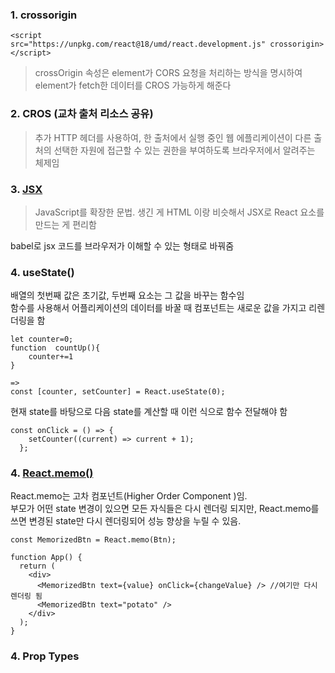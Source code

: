 ### 1. crossorigin

    <script
    src="https://unpkg.com/react@18/umd/react.development.js" crossorigin> </script>

> crossOrigin 속성은 element가 CORS 요청을 처리하는 방식을 명시하여 element가 fetch한 데이터를 CROS 가능하게 해준다

### 2. CROS (교차 출처 리소스 공유)

> 추가 HTTP 헤더를 사용하여, 한 출처에서 실행 중인 웹 에플리케이션이 다른 출처의 선택한 자원에 접근할 수 있는 권한을 부여하도록 브라우저에서 알려주는 체제임

### 3. [JSX](https://ko.legacy.reactjs.org/docs/introducing-jsx.html)

> JavaScript를 확장한 문법. 생긴 게 HTML 이랑 비슷해서 JSX로 React 요소를 만드는 게 편리함

babel로 jsx 코드를 브라우저가 이해할 수 있는 형태로 바꿔줌

### 4. useState()

배열의 첫번째 값은 초기값, 두번째 요소는 그 값을 바꾸는 함수임 <br>
함수를 사용해서 어플리케이션의 데이터를 바꿀 때 컴포넌트는 새로운 값을 가지고 리렌더링을 함

    let counter=0;
    function  countUp(){
        counter+=1
    }

    =>
    const [counter, setCounter] = React.useState(0);

현재 state를 바탕으로 다음 state를 계산할 때 이런 식으로 함수 전달해야 함

    const onClick = () => {
        setCounter((current) => current + 1);
      };

### 4. [React.memo()](https://ko.legacy.reactjs.org/docs/react-api.html#reactmemo)

React.memo는 고차 컴포넌트(Higher Order Component )임.<br>
부모가 어떤 state 변경이 있으면 모든 자식들은 다시 렌더링 되지만, React.memo를 쓰면 변경된 state만 다시 렌더링되어 성능 향상을 누릴 수 있음.

    const MemorizedBtn = React.memo(Btn);

    function App() {
      return (
        <div>
          <MemorizedBtn text={value} onClick={changeValue} /> //여기만 다시 렌더링 됨
          <MemorizedBtn text="potato" />
        </div>
      );
    }
    
### 4. Prop Types

